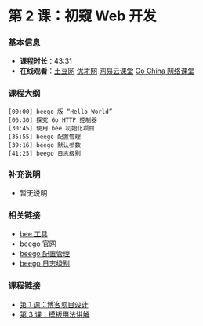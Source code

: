 第 2 课：初窥 Web 开发
==========================

### 基本信息

- **课程时长**：43:31
- **在线观看**：[土豆网](http://www.tudou.com/programs/view/sqZoUrqNJno/) [优才网](http://www.ucai.cn/course/chapter/87/3267/4732) [网易云课堂](http://study.163.com/course/courseLearn.htm?courseId=328001#/learn/video?lessonId=442047&courseId=328001) [Go China 网络课堂](http://edu.go-china.org/course/2/learn#lesson/17)

### 课程大纲

	[00:00] beego 版 “Hello World”
	[06:30] 探究 Go HTTP 控制器
	[30:45] 使用 bee 初始化项目
	[35:55] beego 配置管理
	[39:16] beego 默认参数
	[41:25] beego 日志级别
	
### 补充说明

- 暂无说明

### 相关链接

- [bee 工具](https://github.com/astaxie/bee)
- [beego 官网](http://beego.me)
- [beego 配置管理](http://beego.me/docs/Reference_AppConf)
- [beego 日志级别](http://beego.me/docs/Operational_Logging)

### 课程链接

- [第 1 课：博客项目设计](../lecture1/lecture1.md)
- [第 3 课：模板用法讲解](../lecture3/lecture3.md)